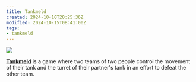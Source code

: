 ```yaml
---
title: Tankmeld
created: 2024-10-10T20:25:36Z
modified: 2024-10-15T08:41:00Z
tags:
- tankmeld
---
```


<div class="banner">

![](../blog/201709192200-lava.png)

</div>

**[Tankmeld](https://exodrifter.itch.io/tankmeld)** is a game where two teams of two people control the movement of their tank and the turret of their partner's tank in an effort to defeat the other team.
